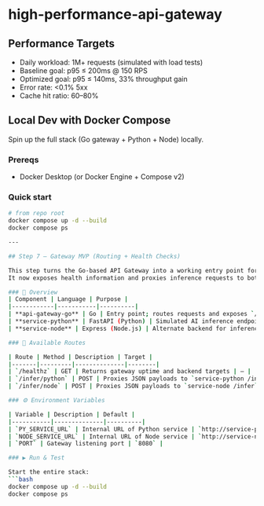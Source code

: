 # high-performance-api-gateway
## Performance Targets
- Daily workload: 1M+ requests (simulated with load tests)
- Baseline goal: p95 ≤ 200ms @ 150 RPS
- Optimized goal: p95 ≤ 140ms, 33% throughput gain
- Error rate: <0.1% 5xx
- Cache hit ratio: 60–80%


## Local Dev with Docker Compose
Spin up the full stack (Go gateway + Python + Node) locally.
### Prereqs
- Docker Desktop (or Docker Engine + Compose v2)
### Quick start
```bash
# from repo root
docker compose up -d --build
docker compose ps

---

## Step 7 — Gateway MVP (Routing + Health Checks)

This step turns the Go-based API Gateway into a working entry point for the stack.  
It now exposes health information and proxies inference requests to both backend services.

### 🚀 Overview
| Component | Language | Purpose |
|------------|-----------|----------|
| **api-gateway-go** | Go | Entry point; routes requests and exposes `/healthz` |
| **service-python** | FastAPI (Python) | Simulated AI inference endpoint |
| **service-node** | Express (Node.js) | Alternate backend for inference |

### 🧩 Available Routes

| Route | Method | Description | Target |
|-------|---------|--------------|--------|
| `/healthz` | GET | Returns gateway uptime and backend targets | — |
| `/infer/python` | POST | Proxies JSON payloads to `service-python /infer` | FastAPI backend |
| `/infer/node` | POST | Proxies JSON payloads to `service-node /infer` | Node backend |

### ⚙️ Environment Variables

| Variable | Description | Default |
|-----------|--------------|----------|
| `PY_SERVICE_URL` | Internal URL of Python service | `http://service-python:8001` |
| `NODE_SERVICE_URL` | Internal URL of Node service | `http://service-node:8002` |
| `PORT` | Gateway listening port | `8080` |

### ▶️ Run & Test

Start the entire stack:
```bash
docker compose up -d --build
docker compose ps

